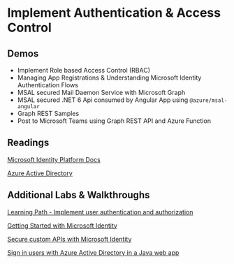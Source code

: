 # Implement Authentication & Access Control

## Demos

- Implement Role based Access Control (RBAC)
- Managing App Registrations & Understanding Microsoft Identity Authentication Flows
- MSAL secured Mail Daemon Service with Microsoft Graph
- MSAL secured .NET 6 Api consumed by Angular App using `@azure/msal-angular`
- Graph REST Samples
- Post to Microsoft Teams using Graph REST API and Azure Function
## Readings

[Microsoft Identity Platform Docs](https://docs.microsoft.com/en-us/azure/active-directory/develop/)

[Azure Active Directory](https://docs.microsoft.com/en-us/azure/active-directory/fundamentals/active-directory-whatis)

## Additional Labs & Walkthroughs

[Learning Path - Implement user authentication and authorization](https://docs.microsoft.com/en-us/learn/paths/az-204-implement-authentication-authorization/)

[Getting Started with Microsoft Identity](https://docs.microsoft.com/en-us/learn/modules/getting-started-identity/)

[Secure custom APIs with Microsoft Identity](https://docs.microsoft.com/en-us/learn/modules/identity-secure-custom-api/)

[Sign in users with Azure Active Directory in a Java web app](https://learn.microsoft.com/en-us/training/modules/azure-java-app-enable-authentication-authorization/)